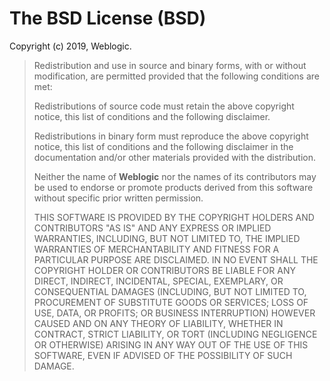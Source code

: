 # The BSD License (BSD)

Copyright (c) 2019, Weblogic.

> Redistribution and use in source and binary forms, with or without modification,
> are permitted provided that the following conditions are met:
>
>  Redistributions of source code must retain the above copyright notice, this
>  list of conditions and the following disclaimer.
>
>  Redistributions in binary form must reproduce the above copyright notice, this
>  list of conditions and the following disclaimer in the documentation and/or
>  other materials provided with the distribution.
>
>  Neither the name of **Weblogic** nor the names of its
>  contributors may be used to endorse or promote products derived from
>  this software without specific prior written permission.
>
>THIS SOFTWARE IS PROVIDED BY THE COPYRIGHT HOLDERS AND CONTRIBUTORS "AS IS" AND
>ANY EXPRESS OR IMPLIED WARRANTIES, INCLUDING, BUT NOT LIMITED TO, THE IMPLIED
>WARRANTIES OF MERCHANTABILITY AND FITNESS FOR A PARTICULAR PURPOSE ARE
>DISCLAIMED. IN NO EVENT SHALL THE COPYRIGHT HOLDER OR CONTRIBUTORS BE LIABLE FOR
>ANY DIRECT, INDIRECT, INCIDENTAL, SPECIAL, EXEMPLARY, OR CONSEQUENTIAL DAMAGES
>(INCLUDING, BUT NOT LIMITED TO, PROCUREMENT OF SUBSTITUTE GOODS OR SERVICES;
>LOSS OF USE, DATA, OR PROFITS; OR BUSINESS INTERRUPTION) HOWEVER CAUSED AND ON
>ANY THEORY OF LIABILITY, WHETHER IN CONTRACT, STRICT LIABILITY, OR TORT
>(INCLUDING NEGLIGENCE OR OTHERWISE) ARISING IN ANY WAY OUT OF THE USE OF THIS
>SOFTWARE, EVEN IF ADVISED OF THE POSSIBILITY OF SUCH DAMAGE.